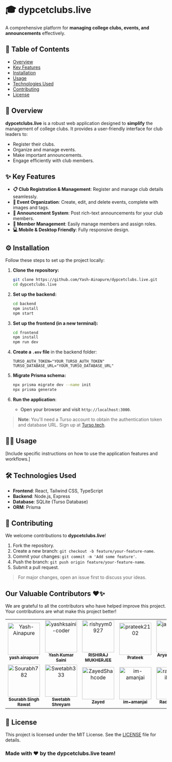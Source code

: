 

# 🎓 **dypcetclubs.live**

A comprehensive platform for **managing college clubs, events, and announcements** effectively.



## 🚀 **Table of Contents**

- [Overview](#overview)
- [Key Features](#key-features)
- [Installation](#installation)
- [Usage](#usage)
- [Technologies Used](#technologies-used)
- [Contributing](#contributing)
- [License](#license)



## 🌟 **Overview**

**dypcetclubs.live** is a robust web application designed to **simplify** the management of college clubs. It provides a user-friendly interface for club leaders to:

- Register their clubs.
- Organize and manage events.
- Make important announcements.
- Engage efficiently with club members.



## ✨ **Key Features**

- **📋 Club Registration & Management**: Register and manage club details seamlessly.
- **📅 Event Organization**: Create, edit, and delete events, complete with images and tags.
- **📢 Announcement System**: Post rich-text announcements for your club members.
- **👥 Member Management**: Easily manage members and assign roles.
- **💻 Mobile & Desktop Friendly**: Fully responsive design.


## ⚙️ **Installation**

Follow these steps to set up the project locally:

1. **Clone the repository:**
   ```bash
   git clone https://github.com/Yash-Ainapure/dypcetclubs.live.git
   cd dypcetclubs.live
   ```

2. **Set up the backend:**
   ```bash
   cd backend
   npm install
   npm start
   ```

3. **Set up the frontend (in a new terminal):**
   ```bash
   cd frontend
   npm install
   npm run dev
   ```

4. **Create a `.env` file** in the backend folder:
   ```
   TURSO_AUTH_TOKEN="YOUR_TURSO_AUTH_TOKEN"
   TURSO_DATABASE_URL="YOUR_TURSO_DATABASE_URL"
   ```

5. **Migrate Prisma schema:**
   ```bash
   npx prisma migrate dev --name init
   npx prisma generate
   ```

6. **Run the application**:
   - Open your browser and visit `http://localhost:3000`.

> **Note**: You'll need a Turso account to obtain the authentication token and database URL. Sign up at [Turso.tech](https://turso.tech/).



## 🧑‍💻 **Usage**

[Include specific instructions on how to use the application features and workflows.]



## 🛠️ **Technologies Used**

- **Frontend**: React, Tailwind CSS, TypeScript
- **Backend**: Node.js, Express
- **Database**: SQLite (Turso Database)
- **ORM**: Prisma



## 🤝 **Contributing**

We welcome contributions to **dypcetclubs.live**!

1. Fork the repository.
2. Create a new branch: `git checkout -b feature/your-feature-name`.
3. Commit your changes: `git commit -m 'Add some feature'`.
4. Push the branch: `git push origin feature/your-feature-name`.
5. Submit a pull request.

> For major changes, open an issue first to discuss your ideas.

## Our Valuable Contributors ❤️✨

We are grateful to all the contributors who have helped improve this project. Your contributions are what make this project better!

<!-- readme: contributors -start -->
<table>
	<tbody>
		<tr>
            <td align="center">
                <a href="https://github.com/Yash-Ainapure">
                    <img src="https://avatars.githubusercontent.com/u/136250383?v=4" width="100;" alt="Yash-Ainapure"/>
                    <br />
                    <sub><b>yash ainapure</b></sub>
                </a>
            </td>
            <td align="center">
                <a href="https://github.com/yashksaini-coder">
                    <img src="https://avatars.githubusercontent.com/u/115717039?v=4" width="100;" alt="yashksaini-coder"/>
                    <br />
                    <sub><b>Yash Kumar Saini</b></sub>
                </a>
            </td>
            <td align="center">
                <a href="https://github.com/rishyym0927">
                    <img src="https://avatars.githubusercontent.com/u/136720020?v=4" width="100;" alt="rishyym0927"/>
                    <br />
                    <sub><b>RISHIRAJ MUKHERJEE</b></sub>
                </a>
            </td>
            <td align="center">
                <a href="https://github.com/prateek2102">
                    <img src="https://avatars.githubusercontent.com/u/130992856?v=4" width="100;" alt="prateek2102"/>
                    <br />
                    <sub><b>Prateek </b></sub>
                </a>
            </td>
            <td align="center">
                <a href="https://github.com/jainaryan04">
                    <img src="https://avatars.githubusercontent.com/u/138214350?v=4" width="100;" alt="jainaryan04"/>
                    <br />
                    <sub><b>Aryan Ramesh Jain</b></sub>
                </a>
            </td>
            <td align="center">
                <a href="https://github.com/devxMani">
                    <img src="https://avatars.githubusercontent.com/u/122438942?v=4" width="100;" alt="devxMani"/>
                    <br />
                    <sub><b>MANI </b></sub>
                </a>
            </td>
		</tr>
		<tr>
            <td align="center">
                <a href="https://github.com/Sourabh782">
                    <img src="https://avatars.githubusercontent.com/u/103349890?v=4" width="100;" alt="Sourabh782"/>
                    <br />
                    <sub><b>Sourabh Singh Rawat</b></sub>
                </a>
            </td>
            <td align="center">
                <a href="https://github.com/Swetabh333">
                    <img src="https://avatars.githubusercontent.com/u/109225662?v=4" width="100;" alt="Swetabh333"/>
                    <br />
                    <sub><b>Swetabh Shreyam</b></sub>
                </a>
            </td>
            <td align="center">
                <a href="https://github.com/ZayedShahcode">
                    <img src="https://avatars.githubusercontent.com/u/115407231?v=4" width="100;" alt="ZayedShahcode"/>
                    <br />
                    <sub><b>Zayed</b></sub>
                </a>
            </td>
            <td align="center">
                <a href="https://github.com/im-amanjai">
                    <img src="https://avatars.githubusercontent.com/u/145966547?v=4" width="100;" alt="im-amanjai"/>
                    <br />
                    <sub><b>im-amanjai</b></sub>
                </a>
            </td>
            <td align="center">
                <a href="https://github.com/radheypatil6630">
                    <img src="https://avatars.githubusercontent.com/u/85211195?v=4" width="100;" alt="radheypatil6630"/>
                    <br />
                    <sub><b>Radhey patil</b></sub>
                </a>
            </td>
		</tr>
	<tbody>
</table>
<!-- readme: contributors -end -->

## 📄 **License**

This project is licensed under the MIT License. See the [LICENSE](LICENSE) file for details.

### Made with ❤️ by the dypcetclubs.live team!

